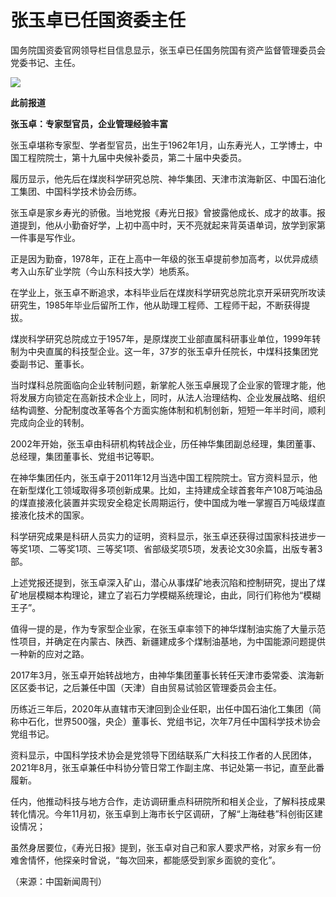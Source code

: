 # 张玉卓已任国资委主任

国务院国资委官网领导栏目信息显示，张玉卓已任国务院国有资产监督管理委员会党委书记、主任。

![](https://inews.gtimg.com/newsapp_bt/0/15637968546/1000)

**此前报道**

**张玉卓：专家型官员，企业管理经验丰富**

张玉卓堪称专家型、学者型官员，出生于1962年1月，山东寿光人，工学博士，中国工程院院士，第十九届中央候补委员，第二十届中央委员。

履历显示，他先后在煤炭科学研究总院、神华集团、天津市滨海新区、中国石油化工集团、中国科学技术协会历练。

张玉卓是家乡寿光的骄傲。当地党报《寿光日报》曾披露他成长、成才的故事。报道提到，他从小勤奋好学，上初中高中时，天不亮就起来背英语单词，放学到家第一件事是写作业。

正是因为勤奋，1978年，正在上高中一年级的张玉卓提前参加高考，以优异成绩考入山东矿业学院（今山东科技大学）地质系。

在学业上，张玉卓不断追求，本科毕业后在煤炭科学研究总院北京开采研究所攻读研究生，1985年毕业后留所工作，他从助理工程师、工程师干起，不断获得提拔。

煤炭科学研究总院成立于1957年，是原煤炭工业部直属科研事业单位，1999年转制为中央直属的科技型企业。这一年，37岁的张玉卓升任院长，中煤科技集团党委副书记、董事长。

当时煤科总院面临向企业转制问题，新掌舵人张玉卓展现了企业家的管理才能，他将发展方向锁定在高新技术企业上，同时，从法人治理结构、企业发展战略、组织结构调整、分配制度改革等各个方面实施体制和机制创新，短短一年半时间，顺利完成向企业的转制。

2002年开始，张玉卓由科研机构转战企业，历任神华集团副总经理，集团董事、总经理，集团董事长、党组书记等职。

在神华集团任内，张玉卓于2011年12月当选中国工程院院士。官方资料显示，他在新型煤化工领域取得多项创新成果。比如，主持建成全球首套年产108万吨油品的煤直接液化装置并实现安全稳定长周期运行，使中国成为唯一掌握百万吨级煤直接液化技术的国家。

科学研究成果是科研人员实力的证明，资料显示，张玉卓还获得过国家科技进步一等奖1项、二等奖1项、三等奖1项、省部级奖项5项，发表论文30余篇，出版专著3部。

上述党报还提到，张玉卓深入矿山，潜心从事煤矿地表沉陷和控制研究，提出了煤矿地层模糊本构理论，建立了岩石力学模糊系统理论，由此，同行们称他为“模糊王子”。

值得一提的是，作为专家型企业家，在张玉卓率领下的神华煤制油实施了大量示范性项目，并确定在内蒙古、陕西、新疆建成多个煤制油基地，为中国能源问题提供一种新的应对之路。

2017年3月，张玉卓开始转战地方，由神华集团董事长转任天津市委常委、滨海新区区委书记，之后兼任中国（天津）自由贸易试验区管理委员会主任。

历练近三年后，2020年从直辖市天津回到企业任职，出任中国石油化工集团（简称中石化，世界500强，央企）董事长、党组书记，次年7月任中国科学技术协会党组书记。

资料显示，中国科学技术协会是党领导下团结联系广大科技工作者的人民团体，2021年8月，张玉卓兼任中科协分管日常工作副主席、书记处第一书记，直至此番履新。

任内，他推动科技与地方合作，走访调研重点科研院所和相关企业，了解科技成果转化情况。今年11月初，张玉卓到上海市长宁区调研，了解“上海硅巷”科创街区建设情况；

虽然身居要位，《寿光日报》提到，张玉卓对自己和家人要求严格，对家乡有一份难舍情怀，他探亲时曾说，“每次回来，都能感受到家乡面貌的变化”。

（来源：中国新闻周刊）

